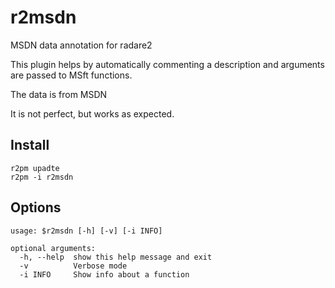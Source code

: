 # r2msdn

MSDN data annotation for radare2

This plugin helps by automatically commenting a description and arguments are passed to MSft functions. 

The data is from MSDN

It is not perfect, but works as expected. 

## Install
```commandline
r2pm upadte
r2pm -i r2msdn
```

## Options
```commandline
usage: $r2msdn [-h] [-v] [-i INFO]

optional arguments:
  -h, --help  show this help message and exit
  -v          Verbose mode
  -i INFO     Show info about a function
```
